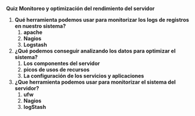 **Quiz Monitoreo y optimización del rendimiento del servidor**

1. **Qué herramienta podemos usar para monitorizar los logs de registros en nuestro sistema?**
    1. **apache**
    2. **Nagios**
    3. **Logstash**
2. **¿Qué podemos conseguir analizando los datos para optimizar el sistema?**
    1. **Los componentes del servidor**
    2. **picos de usos de recursos**
    3. **La configuración de los servicios y aplicaciones**
3. **¿Que herramienta podemos usar para monitorizar el sistema del servidor?**
    1. **ufw**
    2. **Nagios**
    3. **logStash**